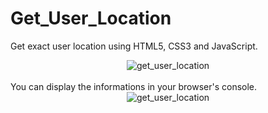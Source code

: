 # Get_User_Location
Get exact user location using HTML5, CSS3 and JavaScript.
<div align='center'>
  <img src="https://user-images.githubusercontent.com/87717065/235296045-7533bcbc-4092-41b9-99ad-d43800635208.png" alt="get_user_location">
</div></br>
You can display the informations in your browser's console.</br>
<div align='center'>
  <img src='https://user-images.githubusercontent.com/87717065/236539341-83ab5261-d9bd-42b9-8d4e-e5161f53337e.png' alt='get_user_location'>
</div>
